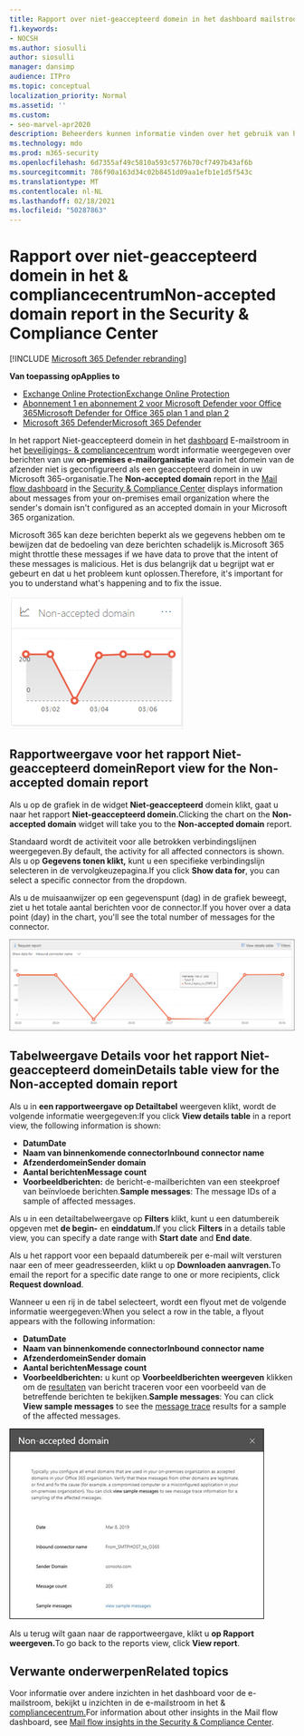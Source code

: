 ```yaml
---
title: Rapport over niet-geaccepteerd domein in het dashboard mailstroom
f1.keywords:
- NOCSH
ms.author: siosulli
author: siosulli
manager: dansimp
audience: ITPro
ms.topic: conceptual
localization_priority: Normal
ms.assetid: ''
ms.custom:
- seo-marvel-apr2020
description: Beheerders kunnen informatie vinden over het gebruik van het rapport Niet-geaccepteerd domein in het dashboard E-mailstroom in het beveiligings- & Compliancecentrum om berichten te controleren van uw on-premises organisatie waar het domein van de afzender niet is geconfigureerd in Microsoft 365.
ms.technology: mdo
ms.prod: m365-security
ms.openlocfilehash: 6d7355af49c5810a593c5776b70cf7497b43af6b
ms.sourcegitcommit: 786f90a163d34c02b8451d09aa1efb1e1d5f543c
ms.translationtype: MT
ms.contentlocale: nl-NL
ms.lasthandoff: 02/18/2021
ms.locfileid: "50287863"
---
```

# <a name="non-accepted-domain-report-in-the-security--compliance-center"></a><span data-ttu-id="ecb18-103">Rapport over niet-geaccepteerd domein in het & compliancecentrum</span><span class="sxs-lookup"><span data-stu-id="ecb18-103">Non-accepted domain report in the Security & Compliance Center</span></span>

[!INCLUDE [Microsoft 365 Defender rebranding](../includes/microsoft-defender-for-office.md)]

<span data-ttu-id="ecb18-104">**Van toepassing op**</span><span class="sxs-lookup"><span data-stu-id="ecb18-104">**Applies to**</span></span>
- [<span data-ttu-id="ecb18-105">Exchange Online Protection</span><span class="sxs-lookup"><span data-stu-id="ecb18-105">Exchange Online Protection</span></span>](exchange-online-protection-overview.md)
- [<span data-ttu-id="ecb18-106">Abonnement 1 en abonnement 2 voor Microsoft Defender voor Office 365</span><span class="sxs-lookup"><span data-stu-id="ecb18-106">Microsoft Defender for Office 365 plan 1 and plan 2</span></span>](office-365-atp.md)
- [<span data-ttu-id="ecb18-107">Microsoft 365 Defender</span><span class="sxs-lookup"><span data-stu-id="ecb18-107">Microsoft 365 Defender</span></span>](../mtp/microsoft-threat-protection.md)

<span data-ttu-id="ecb18-108">In het rapport Niet-geaccepteerd domein in het [dashboard](mail-flow-insights-v2.md) E-mailstroom in het [beveiligings- & compliancecentrum](https://protection.office.com) wordt informatie weergegeven over berichten van uw **on-premises e-mailorganisatie** waarin het domein van de afzender niet is geconfigureerd als een geaccepteerd domein in uw Microsoft 365-organisatie.</span><span class="sxs-lookup"><span data-stu-id="ecb18-108">The **Non-accepted domain** report in the [Mail flow dashboard](mail-flow-insights-v2.md) in the [Security & Compliance Center](https://protection.office.com) displays information about messages from your on-premises email organization where the sender's domain isn't configured as an accepted domain in your Microsoft 365 organization.</span></span>

<span data-ttu-id="ecb18-109">Microsoft 365 kan deze berichten beperkt als we gegevens hebben om te bewijzen dat de bedoeling van deze berichten schadelijk is.</span><span class="sxs-lookup"><span data-stu-id="ecb18-109">Microsoft 365 might throttle these messages if we have data to prove that the intent of these messages is malicious.</span></span> <span data-ttu-id="ecb18-110">Het is dus belangrijk dat u begrijpt wat er gebeurt en dat u het probleem kunt oplossen.</span><span class="sxs-lookup"><span data-stu-id="ecb18-110">Therefore, it's important for you to understand what's happening and to fix the issue.</span></span>

![Widget voor niet-geaccepteerd domein in het dashboard E-mailstroom in het & Compliancecentrum](../../media/mfi-non-accepted-domain-report-widget.png)

## <a name="report-view-for-the-non-accepted-domain-report"></a><span data-ttu-id="ecb18-112">Rapportweergave voor het rapport Niet-geaccepteerd domein</span><span class="sxs-lookup"><span data-stu-id="ecb18-112">Report view for the Non-accepted domain report</span></span>

<span data-ttu-id="ecb18-113">Als u op de grafiek in de widget **Niet-geaccepteerd** domein klikt, gaat u naar het rapport **Niet-geaccepteerd domein.**</span><span class="sxs-lookup"><span data-stu-id="ecb18-113">Clicking the chart on the **Non-accepted domain** widget will take you to the **Non-accepted domain** report.</span></span>

<span data-ttu-id="ecb18-114">Standaard wordt de activiteit voor alle betrokken verbindingslijnen weergegeven.</span><span class="sxs-lookup"><span data-stu-id="ecb18-114">By default, the activity for all affected connectors is shown.</span></span> <span data-ttu-id="ecb18-115">Als u op **Gegevens tonen klikt,** kunt u een specifieke verbindingslijn selecteren in de vervolgkeuzepagina.</span><span class="sxs-lookup"><span data-stu-id="ecb18-115">If you click **Show data for**, you can select a specific connector from the dropdown.</span></span>

<span data-ttu-id="ecb18-116">Als u de muisaanwijzer op een gegevenspunt (dag) in de grafiek beweegt, ziet u het totale aantal berichten voor de connector.</span><span class="sxs-lookup"><span data-stu-id="ecb18-116">If you hover over a data point (day) in the chart, you'll see the total number of messages for the connector.</span></span>

![Rapportweergave in het rapport Niet-geaccepteerd domein](../../media/mfi-non-accepted-domain-report-overview-view.png)

## <a name="details-table-view-for-the-non-accepted-domain-report"></a><span data-ttu-id="ecb18-118">Tabelweergave Details voor het rapport Niet-geaccepteerd domein</span><span class="sxs-lookup"><span data-stu-id="ecb18-118">Details table view for the Non-accepted domain report</span></span>

<span data-ttu-id="ecb18-119">Als u in **een rapportweergave op Detailtabel** weergeven klikt, wordt de volgende informatie weergegeven:</span><span class="sxs-lookup"><span data-stu-id="ecb18-119">If you click **View details table** in a report view, the following information is shown:</span></span>

- <span data-ttu-id="ecb18-120">**Datum**</span><span class="sxs-lookup"><span data-stu-id="ecb18-120">**Date**</span></span>
- <span data-ttu-id="ecb18-121">**Naam van binnenkomende connector**</span><span class="sxs-lookup"><span data-stu-id="ecb18-121">**Inbound connector name**</span></span>
- <span data-ttu-id="ecb18-122">**Afzenderdomein**</span><span class="sxs-lookup"><span data-stu-id="ecb18-122">**Sender domain**</span></span>
- <span data-ttu-id="ecb18-123">**Aantal berichten**</span><span class="sxs-lookup"><span data-stu-id="ecb18-123">**Message count**</span></span>
- <span data-ttu-id="ecb18-124">**Voorbeeldberichten:** de bericht-e-mailberichten van een steekproef van beïnvloede berichten.</span><span class="sxs-lookup"><span data-stu-id="ecb18-124">**Sample messages**: The message IDs of a sample of affected messages.</span></span>

<span data-ttu-id="ecb18-125">Als u in een detailtabelweergave op **Filters** klikt, kunt u een datumbereik opgeven met **de begin-** en **einddatum.**</span><span class="sxs-lookup"><span data-stu-id="ecb18-125">If you click **Filters** in a details table view, you can specify a date range with **Start date** and **End date**.</span></span>

<span data-ttu-id="ecb18-126">Als u het rapport voor een bepaald datumbereik per e-mail wilt versturen naar een of meer geadresseerden, klikt u op **Downloaden aanvragen.**</span><span class="sxs-lookup"><span data-stu-id="ecb18-126">To email the report for a specific date range to one or more recipients, click **Request download**.</span></span>

<span data-ttu-id="ecb18-127">Wanneer u een rij in de tabel selecteert, wordt een flyout met de volgende informatie weergegeven:</span><span class="sxs-lookup"><span data-stu-id="ecb18-127">When you select a row in the table, a flyout appears with the following information:</span></span>

- <span data-ttu-id="ecb18-128">**Datum**</span><span class="sxs-lookup"><span data-stu-id="ecb18-128">**Date**</span></span>
- <span data-ttu-id="ecb18-129">**Naam van binnenkomende connector**</span><span class="sxs-lookup"><span data-stu-id="ecb18-129">**Inbound connector name**</span></span>
- <span data-ttu-id="ecb18-130">**Afzenderdomein**</span><span class="sxs-lookup"><span data-stu-id="ecb18-130">**Sender domain**</span></span>
- <span data-ttu-id="ecb18-131">**Aantal berichten**</span><span class="sxs-lookup"><span data-stu-id="ecb18-131">**Message count**</span></span>
- <span data-ttu-id="ecb18-132">**Voorbeeldberichten:** u kunt op **Voorbeeldberichten weergeven** klikken om de [resultaten](message-trace-scc.md) van bericht traceren voor een voorbeeld van de betreffende berichten te bekijken.</span><span class="sxs-lookup"><span data-stu-id="ecb18-132">**Sample messages**: You can click **View sample messages** to see the [message trace](message-trace-scc.md) results for a sample of the affected messages.</span></span>

![Flyout Details na het selecteren van een rij in de tabelweergave Details in het rapport Niet-geaccepteerd domein](../../media/mfi-non-accepted-domain-report-details-flyout.png)

<span data-ttu-id="ecb18-134">Als u terug wilt gaan naar de rapportweergave, klikt u **op Rapport weergeven.**</span><span class="sxs-lookup"><span data-stu-id="ecb18-134">To go back to the reports view, click **View report**.</span></span>

## <a name="related-topics"></a><span data-ttu-id="ecb18-135">Verwante onderwerpen</span><span class="sxs-lookup"><span data-stu-id="ecb18-135">Related topics</span></span>

<span data-ttu-id="ecb18-136">Voor informatie over andere inzichten in het dashboard voor de e-mailstroom, bekijkt u inzichten in de e-mailstroom in het & [compliancecentrum.](mail-flow-insights-v2.md)</span><span class="sxs-lookup"><span data-stu-id="ecb18-136">For information about other insights in the Mail flow dashboard, see [Mail flow insights in the Security & Compliance Center](mail-flow-insights-v2.md).</span></span>
